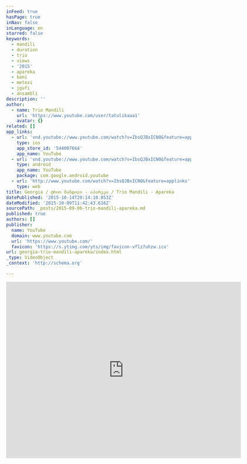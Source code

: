 ```yaml
---
inFeed: true
hasPage: true
inNav: false
inLanguage: en
starred: false
keywords:
  - mandili
  - duration
  - trio
  - views
  - '2015'
  - apareka
  - bani
  - metexi
  - jgufi
  - ansambli
description: ''
author:
  - name: Trio Mandili
    url: 'https://www.youtube.com/user/tatulikaaa1'
    avatar: {}
related: []
app_links:
  - url: 'vnd.youtube://www.youtube.com/watch?v=IbsQJBxICN0&feature=applinks'
    type: ios
    app_store_id: '544007664'
    app_name: YouTube
  - url: 'vnd.youtube://www.youtube.com/watch?v=IbsQJBxICN0&feature=applinks'
    type: android
    app_name: YouTube
    package: com.google.android.youtube
  - url: 'http://www.youtube.com/watch?v=IbsQJBxICN0&feature=applinks'
    type: web
title: Georgia / ტრიო მანდილი - აპარეკა / Trio Mandili - Apareka
datePublished: '2015-10-14T20:14:10.053Z'
dateModified: '2015-10-09T11:42:43.616Z'
sourcePath: _posts/2015-09-06-trio-mandili-apareka.md
published: true
authors: []
publisher:
  name: YouTube
  domain: www.youtube.com
  url: 'https://www.youtube.com/'
  favicon: 'https://s.ytimg.com/yts/img/favicon-vflz7uhzw.ico'
url: georgia-trio-mandili-apareka/index.html
_type: VideoObject
_context: 'http://schema.org'

---
```

<iframe src="https://cdn.embedly.com/widgets/media.html?src=https%3A%2F%2Fwww.youtube.com%2Fembed%2FIbsQJBxICN0%3Ffeature%3Doembed&amp;url=https%3A%2F%2Fwww.youtube.com%2Fwatch%3Fv%3DIbsQJBxICN0&amp;image=https%3A%2F%2Fi.ytimg.com%2Fvi%2FIbsQJBxICN0%2Fhqdefault.jpg&amp;key=b7d04c9b404c499eba89ee7072e1c4f7&amp;type=text%2Fhtml&amp;schema=youtube" width="640" height="480" scrolling="no" frameborder="0" allowfullscreen="allowfullscreen" style=""></iframe>